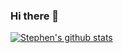 ### Hi there 👋

[![Stephen's github stats](https://github-readme-stats.vercel.app/api?username=steveoni&show_icons=true&title_color=fff&icon_color=79ff97&text_color=9f9f9f&bg_color=151515)](https://github.com/steveoni/)
